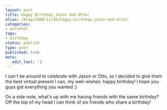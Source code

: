 ```yaml
---
layout: post
title: Happy Birthday Jason and Otto!
alias: /blog/2008/11/26/happy-birthday-jason-and-otto/
categories:
- personal
tags:
- birthday
status: publish
type: post
published: true
meta:
  _edit_last: '1'
---
```

I can't be around to celebrate with Jason or Otto, so I decided to give them the best virtual present I can, my well-wishes: happy birthday! I hope you guys got everything you wanted :)

On a side note, what's up with me having friends with the same birthday? Off the top of my head I can think of six friends who share a birthday!
